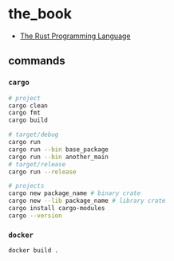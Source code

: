 # the_book

- [The Rust Programming Language](https://doc.rust-lang.org/book/ch02-00-guessing-game-tutorial.html#handling-potential-failure-with-result)

## commands

### `cargo`

```bash
# project
cargo clean
cargo fmt
cargo build

# target/debug
cargo run
cargo run --bin base_package
cargo run --bin another_main
# target/release
cargo run --release

# projects
cargo new package_name # binary crate
cargo new --lib package_name # library crate
cargo install cargo-modules
cargo --version
```

### `docker`

```bash
docker build .
```